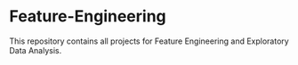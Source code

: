 # Feature-Engineering
This repository contains all projects for Feature Engineering and Exploratory Data Analysis.
